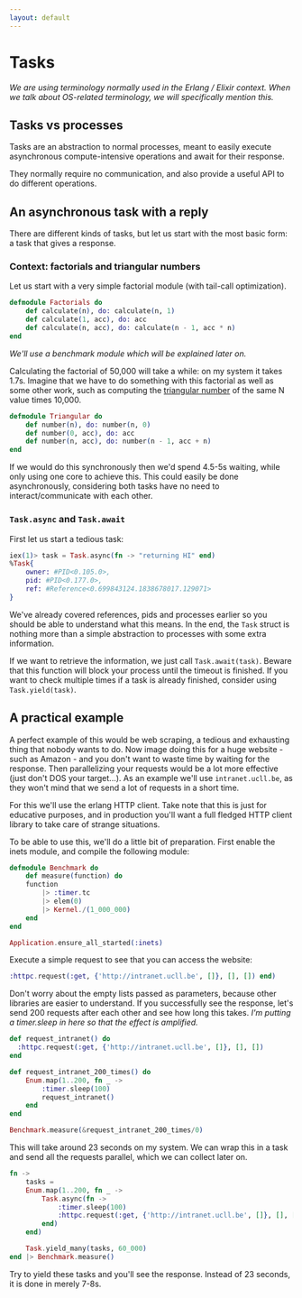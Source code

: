 ```yaml
---
layout: default
---
```

# Tasks

_We are using terminology normally used in the Erlang / Elixir context. When we talk about OS-related terminology, we will specifically mention this._

## Tasks vs processes

Tasks are an abstraction to normal processes, meant to easily execute asynchronous compute-intensive operations and await for their response.

They normally require no communication, and also provide a useful API to do different operations.

## An asynchronous task with a reply

There are different kinds of tasks, but let us start with the most basic form: a task that gives a response.

### Context: factorials and triangular numbers

<!--
  Wat is het nut van deze paragraaf? Nergens wordt er op voortgebouwd.
  Het is nodeloos gedetailleerd. Best dit beperken tot "een zware berekening".
 -->

Let us start with a very simple factorial module (with tail-call optimization).

```elixir
defmodule Factorials do
    def calculate(n), do: calculate(n, 1)
    def calculate(1, acc), do: acc
    def calculate(n, acc), do: calculate(n - 1, acc * n)
end
```

_We'll use a benchmark module which will be explained later on._

Calculating the factorial of 50,000 will take a while: on my system it takes 1.7s. Imagine that we have to do something with this factorial as well as some other work,
such as computing the [triangular number](https://en.wikipedia.org/wiki/Triangular_number) of the same N value times 10,000.

```elixir
defmodule Triangular do
    def number(n), do: number(n, 0)
    def number(0, acc), do: acc
    def number(n, acc), do: number(n - 1, acc + n)
end
```

If we would do this synchronously then we'd spend 4.5-5s waiting, while only using one core to achieve this. This could easily be done asynchronously, considering both tasks have no need to interact/communicate with each other.

### `Task.async` and `Task.await`

First let us start a tedious task:

<!-- wat betekent "returning HI"? Is 't niet juist de bedoeling dat dit een zware berekening is? Waarom niet long_computation()? -->

```elixir
iex(1)> task = Task.async(fn -> "returning HI" end)
%Task{
    owner: #PID<0.105.0>,
    pid: #PID<0.177.0>,
    ref: #Reference<0.699843124.1838678017.129071>
}
```

<!-- Dit voelt lui aan. De bedoeling van een tekst is het uit te leggen, niet om te zeggen "je kan het zelf wel afleiden
     uit deze enkele regel code" -->

We've already covered references, pids and processes earlier so you should be able to understand what this means. In the end, the `Task` struct is nothing more than a simple abstraction to processes with some extra information.

If we want to retrieve the information, we just call `Task.await(task)`. Beware that this function will block your process until the timeout is finished. If you want to check multiple times if a task is already finished, consider using `Task.yield(task)`.

<!--
  "until timeout is finished" klinkt heel onlogisch. De term 'timeout' werd nergens geintroduceerd.
  Task.await blokkeert tot de task volledig uitgevoerd is voor zover ik weet. Een timeout verwijst normaalgezien naar iets anders.

  Voeg code toe die het gebruik van await en yield toont
-->

## A practical example

<!--
  Niet bepaald een logische gedachtengang. Wat heeft manueel pagina's afgaan te maken met async?
  Manueel afgaan van talloze pagina's kan vermeden worden door een script te schrijven.
  Het efficiënt maken van dit script kan met async.
-->

A perfect example of this would be web scraping, a tedious and exhausting thing that nobody wants to do. Now image doing this for a huge website - such as Amazon - and you don't want to waste time by waiting for the response. Then parallelizing your requests would be a lot more effective (just don't DOS your target...). As an example we'll use `intranet.ucll.be`, as they won't mind that we send a lot of requests in a short time.

For this we'll use the erlang HTTP client. Take note that this is just for educative purposes, and in production you'll want a full fledged HTTP client library to take care of strange situations.

To be able to use this, we'll do a little bit of preparation. First enable the inets module, and compile the following module:

```elixir
defmodule Benchmark do
    def measure(function) do
    function
        |> :timer.tc
        |> elem(0)
        |> Kernel./(1_000_000)
    end
end

Application.ensure_all_started(:inets)
```

Execute a simple request to see that you can access the website:

```elixir
:httpc.request(:get, {'http://intranet.ucll.be', []}, [], []) end)
```

<!--
  Ik begrijp de logica niet. Negeer de lege lijsten omdat andere libraries het eenvoudiger kunnen?
  Waarom dan niet een van die eenvoudigere libraries gebruiken?
-->

Don't worry about the empty lists passed as parameters, because other libraries are easier to understand. If you successfully see the response, let's send 200 requests after each other and see how long this takes. _I'm putting a timer.sleep in here so that the effect is amplified._

<!--
  Voorbeeld is bijzonder geforceerd:
  * De sleep maakt de request nutteloos.
  * Als we realistisch zouden scrapen, zou de sleep ervoor dienen om de requests wat uit te spreiden. Werken met async maakt dat weer ongedaan.
  * Het voelt aan als een excuus om intranet lastig te vallen, maar er is geen enkele reden voor. Het zou logischer zijn terug te vallen op de triangular van hierboven.
-->

```elixir
def request_intranet() do
  :httpc.request(:get, {'http://intranet.ucll.be', []}, [], [])
end

def request_intranet_200_times() do
    Enum.map(1..200, fn _ ->
        :timer.sleep(100)
        request_intranet()
    end
end

Benchmark.measure(&request_intranet_200_times/0)
```

This will take around 23 seconds on my system. We can wrap this in a task and send all the requests parallel, which we can collect later on.

```elixir
fn ->
    tasks =
    Enum.map(1..200, fn _ ->
        Task.async(fn ->
            :timer.sleep(100)
            :httpc.request(:get, {'http://intranet.ucll.be', []}, [], [])
        end)
    end)

    Task.yield_many(tasks, 60_000)
end |> Benchmark.measure()
```

Try to yield these tasks and you'll see the response. Instead of 23 seconds, it is done in merely 7-8s.

